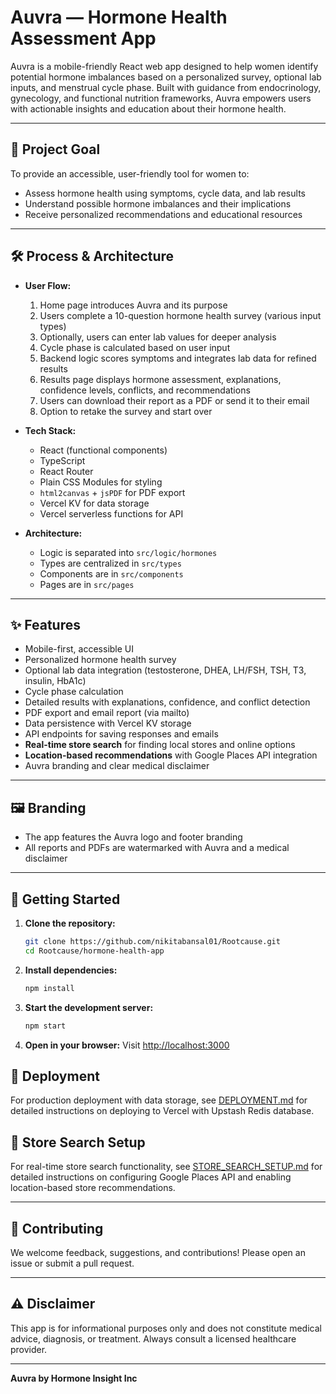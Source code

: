 # Auvra — Hormone Health Assessment App

Auvra is a mobile-friendly React web app designed to help women identify potential hormone imbalances based on a personalized survey, optional lab inputs, and menstrual cycle phase. Built with guidance from endocrinology, gynecology, and functional nutrition frameworks, Auvra empowers users with actionable insights and education about their hormone health.

---

## 🚀 Project Goal
To provide an accessible, user-friendly tool for women to:
- Assess hormone health using symptoms, cycle data, and lab results
- Understand possible hormone imbalances and their implications
- Receive personalized recommendations and educational resources

---

## 🛠️ Process & Architecture
- **User Flow:**
  1. Home page introduces Auvra and its purpose
  2. Users complete a 10-question hormone health survey (various input types)
  3. Optionally, users can enter lab values for deeper analysis
  4. Cycle phase is calculated based on user input
  5. Backend logic scores symptoms and integrates lab data for refined results
  6. Results page displays hormone assessment, explanations, confidence levels, conflicts, and recommendations
  7. Users can download their report as a PDF or send it to their email
  8. Option to retake the survey and start over

- **Tech Stack:**
  - React (functional components)
  - TypeScript
  - React Router
  - Plain CSS Modules for styling
  - `html2canvas` + `jsPDF` for PDF export
  - Vercel KV for data storage
  - Vercel serverless functions for API

- **Architecture:**
  - Logic is separated into `src/logic/hormones`
  - Types are centralized in `src/types`
  - Components are in `src/components`
  - Pages are in `src/pages`

---

## ✨ Features
- Mobile-first, accessible UI
- Personalized hormone health survey
- Optional lab data integration (testosterone, DHEA, LH/FSH, TSH, T3, insulin, HbA1c)
- Cycle phase calculation
- Detailed results with explanations, confidence, and conflict detection
- PDF export and email report (via mailto)
- Data persistence with Vercel KV storage
- API endpoints for saving responses and emails
- **Real-time store search** for finding local stores and online options
- **Location-based recommendations** with Google Places API integration
- Auvra branding and clear medical disclaimer

---

## 🖼️ Branding
- The app features the Auvra logo and footer branding
- All reports and PDFs are watermarked with Auvra and a medical disclaimer

---

## 🏁 Getting Started

1. **Clone the repository:**
   ```bash
   git clone https://github.com/nikitabansal01/Rootcause.git
   cd Rootcause/hormone-health-app
   ```
2. **Install dependencies:**
   ```bash
   npm install
   ```
3. **Start the development server:**
   ```bash
   npm start
   ```
4. **Open in your browser:**
   Visit [http://localhost:3000](http://localhost:3000)

## 🚀 Deployment

For production deployment with data storage, see [DEPLOYMENT.md](./DEPLOYMENT.md) for detailed instructions on deploying to Vercel with Upstash Redis database.

## 🏪 Store Search Setup

For real-time store search functionality, see [STORE_SEARCH_SETUP.md](./STORE_SEARCH_SETUP.md) for detailed instructions on configuring Google Places API and enabling location-based store recommendations.

<!-- Updated deployment info -->

---

## 🤝 Contributing
We welcome feedback, suggestions, and contributions! Please open an issue or submit a pull request.

---

## ⚠️ Disclaimer
This app is for informational purposes only and does not constitute medical advice, diagnosis, or treatment. Always consult a licensed healthcare provider.

---

**Auvra by Hormone Insight Inc**
